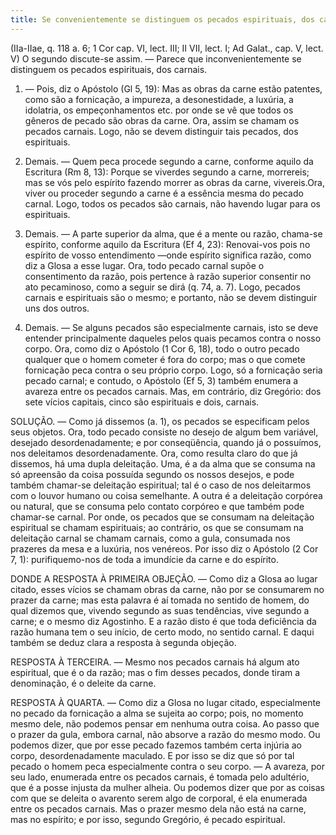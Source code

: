 ```yaml
---
title: Se convenientemente se distinguem os pecados espirituais, dos carnais
---
```


(IIa-IIae, q. 118 a. 6; 1 Cor cap. VI, lect. III; II VII, lect. I; Ad Galat., cap. V, lect. V)
  O segundo discute-se assim. ― Parece que inconvenientemente se distinguem os pecados espirituais, dos carnais.  

1. ― Pois, diz o Apóstolo (Gl 5, 19): Mas as obras da carne estão patentes, como são a fornicação, a impureza, a desonestidade, a luxúria, a idolatria, os empeçonhamentos etc. por onde se vê que todos os gêneros de pecado são obras da carne. Ora, assim se chamam os pecados carnais. Logo, não se devem distinguir tais pecados, dos espirituais.  

2. Demais. ― Quem peca procede segundo a carne, conforme aquilo da Escritura (Rm 8, 13): Porque se viverdes segundo a carne, morrereis; mas se vós pelo espírito fazendo morrer as obras da carne, vivereis.Ora, viver ou proceder segundo a carne é a essência mesma do pecado carnal. Logo, todos os pecados são carnais, não havendo lugar para os espirituais.  

3. Demais. ― A parte superior da alma, que é a mente ou razão, chama-se espírito, conforme aquilo da Escritura       (Ef       4,       23): Renovai-vos       pois       no     espírito      de       vosso entendimento ―onde espírito significa razão, como diz a Glosa a esse lugar. Ora, todo pecado carnal supõe o consentimento da razão, pois pertence à razão superior consentir no ato pecaminoso, como a seguir se dirá (q. 74, a. 7). Logo, pecados carnais e espirituais são o mesmo; e portanto, não se devem distinguir uns dos outros.  

4. Demais. ― Se alguns pecados são especialmente carnais, isto se deve entender principalmente daqueles pelos quais pecamos contra o nosso corpo. Ora, como diz o Apóstolo (1 Cor 6, 18), todo o outro pecado qualquer que o homem cometer é fora do corpo; mas o que comete fornicação peca contra o seu próprio corpo. Logo, só a fornicação seria pecado carnal; e contudo, o Apóstolo (Ef 5, 3)
 também enumera a avareza entre os pecados carnais.  Mas, em contrário, diz Gregório: dos sete vícios capitais, cinco são espirituais e dois, carnais.  

SOLUÇÃO. ― Como já dissemos (a. 1), os pecados se especificam pelos seus objetos. Ora, todo pecado consiste no desejo de algum bem variável, desejado desordenadamente; e por conseqüência, quando já o possuímos, nos deleitamos desordenadamente. Ora, como resulta claro do que já dissemos, há uma dupla deleitação. Uma, é a da alma que se consuma na só apreensão da coisa possuída segundo os nossos desejos, e pode também chamar-se deleitação espiritual; tal é o caso de nos deleitarmos com o louvor humano ou coisa semelhante. A outra é a deleitação corpórea ou natural, que se consuma pelo contato corpóreo e que também pode chamar-se carnal. Por onde, os pecados que se consumam na deleitação espiritual se chamam espirituais; ao contrário, os que se consumam na deleitação carnal se chamam carnais, como a gula, consumada nos prazeres da mesa e a luxúria, nos venéreos. Por isso diz o Apóstolo (2 Cor 7, 1): purifiquemo-nos de toda a imundície da carne e do espírito. 

DONDE A RESPOSTA À PRIMEIRA OBJEÇÃO. ― Como diz a Glosa ao lugar citado, esses vícios se chamam obras da carne, não por se consumarem no prazer da carne; mas esta palavra é aí tomada no sentido de homem, do qual dizemos que, vivendo segundo as suas tendências, vive segundo a carne; e o mesmo diz Agostinho. E a razão disto é que toda deficiência da razão humana tem o seu início, de certo modo, no sentido carnal.  E daqui também se deduz clara a resposta à segunda objeção.  

RESPOSTA À TERCEIRA. ― Mesmo nos pecados carnais há algum ato espiritual, que é o da razão; mas o fim desses pecados, donde tiram a denominação, é o deleite da carne.  

RESPOSTA À QUARTA. ― Como diz a Glosa no lugar citado, especialmente no pecado da fornicação a alma se sujeita ao corpo; pois, no momento mesmo dele, não podemos pensar em nenhuma outra coisa. Ao passo que o prazer da gula, embora carnal, não absorve a razão do mesmo modo. Ou podemos dizer, que por esse pecado fazemos também certa injúria ao corpo, desordenadamente maculado. E por isso se diz que só por tal pecado o homem peca especialmente contra o seu corpo. ― A avareza, por seu lado, enumerada entre os pecados carnais, é tomada pelo adultério, que é a posse injusta da mulher alheia. Ou podemos dizer que por as coisas com que se deleita o avarento serem algo de corporal, é ela enumerada entre os pecados carnais. Mas o prazer mesmo dela não está na carne, mas no espírito; e por isso, segundo Gregório, é pecado espiritual.